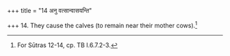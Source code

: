 +++
title = "14 अनु वत्सान्वासयन्ति"

+++
14. They cause the calves (to remain near their mother cows).[^1]  


[^1]: For Sūtras 12-14, cp. TB I.6.7.2-3.
